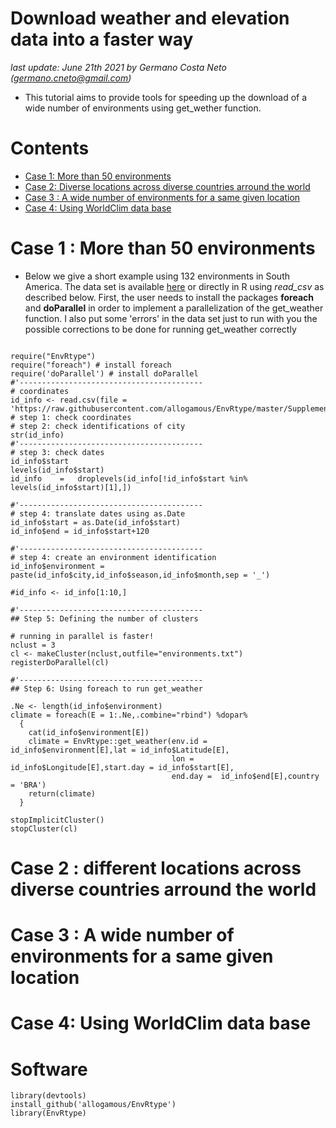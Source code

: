 # Download weather and elevation data into a faster way

*last update: June 21th 2021 by Germano Costa Neto (germano.cneto@gmail.com)*

- This tutorial aims to provide tools for speeding up the download of a wide number of environments using get_wether function.

# Contents

* [Case 1: More than 50 environments](#P1)
* [Case 2: Diverse locations across diverse countries arround the world](#P2)
* [Case 3 : A wide number of environments for a same given location](#P3)
* [Case 4: Using WorldClim data base](#P4)

<div id="P1" />

# Case 1 : More than 50 environments

- Below we give a short example using 132 environments in South America. The data set is available [here](https://github.com/allogamous/EnvRtype/blob/master/Supplementary%20Source%20and%20Data/Brazil_city.csv) or directly in R using *read_csv* as described below. First, the user needs to install the packages **foreach** and **doParallel** in order to implement a parallelization of the get_weather function. I also put some 'errors' in the data set just to run with you the possible corrections to be done for running get_weather correctly

```{r}

require("EnvRtype")
require("foreach") # install foreach
require('doParallel') # install doParallel
#'-----------------------------------------
# coordinates
id_info <- read.csv(file = 'https://raw.githubusercontent.com/allogamous/EnvRtype/master/Supplementary%20Source%20and%20Data/Brazil_city.csv')
# step 1: check coordinates
# step 2: check identifications of city
str(id_info)
#'-----------------------------------------
# step 3: check dates
id_info$start
levels(id_info$start)
id_info    =   droplevels(id_info[!id_info$start %in% levels(id_info$start)[1],])

#'-----------------------------------------
# step 4: translate dates using as.Date
id_info$start = as.Date(id_info$start)
id_info$end = id_info$start+120

#'-----------------------------------------
# step 4: create an environment identification
id_info$environment = paste(id_info$city,id_info$season,id_info$month,sep = '_')

#id_info <- id_info[1:10,]

#'-----------------------------------------
## Step 5: Defining the number of clusters

# running in parallel is faster!
nclust = 3
cl <- makeCluster(nclust,outfile="environments.txt")
registerDoParallel(cl)

#'-----------------------------------------
## Step 6: Using foreach to run get_weather

.Ne <- length(id_info$environment)
climate = foreach(E = 1:.Ne,.combine="rbind") %dopar% 
  {
    cat(id_info$environment[E])
    climate = EnvRtype::get_weather(env.id = id_info$environment[E],lat = id_info$Latitude[E],
                                    lon = id_info$Longitude[E],start.day = id_info$start[E],
                                    end.day =  id_info$end[E],country = 'BRA')
    return(climate)
  }

stopImplicitCluster()
stopCluster(cl)
```

<div id="P2" />

# Case 2 : different locations across diverse countries arround the world


<div id="P3" />

# Case 3 : A wide number of environments for a same given location


<div id="P4" />

# Case 4: Using WorldClim data base




              



# Software

```{r, eval=FALSE}
library(devtools)
install_github('allogamous/EnvRtype')
library(EnvRtype)
```
